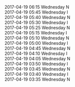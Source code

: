 2017-04-19 06:15 Wednesday  N  
2017-04-19 05:45 Wednesday  I  
2017-04-19 05:40 Wednesday  N  
2017-04-19 05:30 Wednesday  I  
2017-04-19 05:25 Wednesday  N  
2017-04-19 05:15 Wednesday  I  
2017-04-19 05:10 Wednesday  N  
2017-04-19 05:00 Wednesday  I  
2017-04-19 04:45 Wednesday  N  
2017-04-19 04:10 Wednesday  I  
2017-04-19 04:05 Wednesday  N  
2017-04-19 03:50 Wednesday  I  
2017-04-19 03:45 Wednesday  N  
2017-04-19 03:40 Wednesday  I  
2017-04-19 03:35 Wednesday  N  
